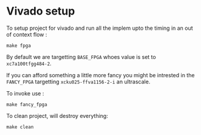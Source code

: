 # Vivado setup

To setup project for vivado and run all the implem
upto the timing in an out of context flow :

```
make fpga
```
By default we are targetting `BASE_FPGA` whoes value is set
to `xc7a100tfgg484-2`. 

If you can afford something a little more fancy you might
be intrested in the `FANCY_FPGA` targetting `xcku025-ffva1156-2-i` an ultrascale. 

To invoke use :
```
make fancy_fpga
```

To clean project, will destroy everything:
```
make clean
```

